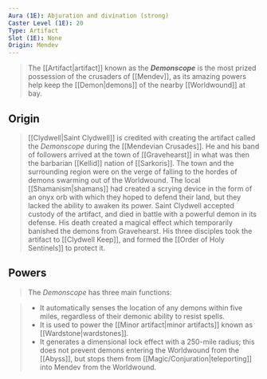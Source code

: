 ```yaml
---
Aura (1E): Abjuration and divination (strong)
Caster Level (1E): 20
Type: Artifact
Slot (1E): None
Origin: Mendev
---
```


> The [[Artifact|artifact]] known as the ***Demonscope*** is the most prized possession of the crusaders of [[Mendev]], as its amazing powers help keep the [[Demon|demons]] of the nearby [[Worldwound]] at bay.


## Origin

> [[Clydwell|Saint Clydwell]] is credited with creating the artifact called the *Demonscope* during the [[Mendevian Crusades]]. He and his band of followers arrived at the town of [[Gravehearst]] in what was then the barbarian [[Kellid]] nation of [[Sarkoris]]. The town and the surrounding region were on the verge of falling to the hordes of demons swarming out of the Worldwound.
> The local [[Shamanism|shamans]] had created a scrying device in the form of an onyx orb with which they hoped to defend their land, but they lacked the ability to awaken its power. Saint Clydwell accepted custody of the artifact, and died in battle with a powerful demon in its defense. His death created a magical effect which temporarily banished the demons from Gravehearst. His three disciples took the artifact to [[Clydwell Keep]], and formed the [[Order of Holy Sentinels]] to protect it.


## Powers

> The *Demonscope* has three main functions:

> - It automatically senses the location of any demons within five miles, regardless of their demonic ability to resist spells.
> - It is used to power the [[Minor artifact|minor artifacts]] known as [[Wardstone|wardstones]].
> - It generates a dimensional lock effect with a 250-mile radius; this does not prevent demons entering the Worldwound from the [[Abyss]], but stops them from [[Magic/Conjuration|teleporting]] into Mendev from the Worldwound.






